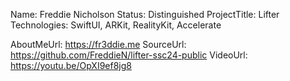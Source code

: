 Name: Freddie Nicholson
Status: Distinguished
ProjectTitle: Lifter
Technologies: SwiftUI, ARKit, RealityKit, Accelerate

AboutMeUrl: https://fr3ddie.me
SourceUrl: https://github.com/FreddieN/lifter-ssc24-public
VideoUrl: https://youtu.be/OpXI9ef8jg8

<!---
EXAMPLE
Name<required>: John Appleseed
Status<required>: Submitted <or> Winner <or> Distinguished <or> Rejected
ProjectTitle: The Accessibility Rose
Technologies<4 maximum>: SwiftUI, RealityKit, CoreGraphic 

AboutMeUrl: https://linkedin.com/in/johnappleseed <
SourceUrl: https://github.com/johnappleseed/wwdc2025
VideoUrl: https://youtu.be/ABCDE123456

Please note that only Name and Status are mandatory fields. The other fields are optional.
-->
